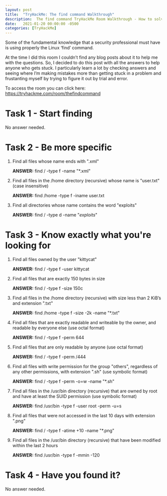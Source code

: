 ```yaml
---
layout: post
title:  "TryHackMe: The find command Walkthrough"
description:  The find command TryHackMe Room Walkthrough - How to solve it.
date:   2021-01-20 00:00:00 -0500
categories: [TryHackMe]
---
```

Some of the fundamental knowledge that a security professional must have is using properly the Linux ‘find’ command.

At the time I did this room I couldn’t find any blog posts about it to help me with the questions. So, I decided to do this post with all the answers to help anyone who gets stuck. I particularly learn a lot by checking answers and seeing where I’m making mistakes more than getting stuck in a problem and frustanting myself by trying to figure it out by trial and error.

To access the room you can click here: <a href="https://tryhackme.com/room/thefindcommand" target="_blank">https://tryhackme.com/room/thefindcommand</a>
# Task 1 - Start finding

No answer needed.

# Task 2 - Be more specific

1. Find all files whose name ends with ".xml"

    **ANSWER:** find / -type f -name "*.xml"

2. Find all files in the /home directory (recursive) whose name is "user.txt" (case insensitive)

    **ANSWER:** find /home -type f -iname user.txt

3. Find all directories whose name contains the word "exploits"

    **ANSWER:** find / -type d -name "*exploits*"

# Task 3 - Know exactly what you're looking for

1. Find all files owned by the user "kittycat"

    **ANSWER:** find / -type f -user kittycat

2. Find all files that are exactly 150 bytes in size

    **ANSWER:** find / -type f -size 150c

3. Find all files in the /home directory (recursive) with size less than 2 KiB’s and extension ".txt"

    **ANSWER:** find /home -type f -size -2k -name "*.txt"

4. Find all files that are exactly readable and writeable by the owner, and readable by everyone else (use octal format)

    **ANSWER:** find / -type f -perm 644

5. Find all files that are only readable by anyone (use octal format)

    **ANSWER:** find / -type f -perm /444

6. Find all files with write permission for the group "others", regardless of any other permissions, with extension ".sh" (use symbolic format)

    **ANSWER:** find / -type f -perm -o=w -name "*.sh"

7. Find all files in the /usr/bin directory (recursive) that are owned by root and have at least the SUID permission (use symbolic format)

    **ANSWER:** find /usr/bin -type f -user root -perm -u=s

8. Find all files that were not accessed in the last 10 days with extension ".png"

    **ANSWER:** find / -type f -atime +10 -name "*.png"

9. Find all files in the /usr/bin directory (recursive) that have been modified within the last 2 hours

    **ANSWER:** find /usr/bin -type f -mmin -120

# Task 4 - Have you found it?

No answer needed.